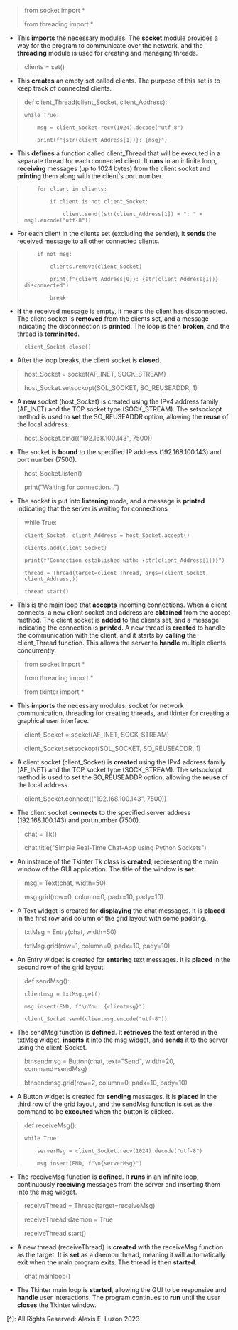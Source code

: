 > from socket import *
> 
> from threading import *

- This **imports** the necessary modules. The **socket** module provides a way for the program to communicate over the network, and the **threading** module is used for creating and managing threads.

> clients = set()

- This **creates** an empty set called clients. The purpose of this set is to keep track of connected clients.

> def client_Thread(client_Socket, client_Address):
> 
>     while True:
> 
>         msg = client_Socket.recv(1024).decode("utf-8")
> 
>         print(f"{str(client_Address[1])}: {msg}")
        
- This **defines** a function called client_Thread that will be executed in a separate thread for each connected client. It **runs** in an infinite loop, **receiving** messages (up to 1024 bytes) from the client socket and **printing** them along with the client's port number.

>         for client in clients:
> 
>             if client is not client_Socket:
> 
>                 client.send((str(client_Address[1]) + ": " + msg).encode("utf-8"))
                
- For each client in the clients set (excluding the sender), it **sends** the received message to all other connected clients.

>         if not msg:
> 
>             clients.remove(client_Socket)
> 
>             print(f"{client_Address[0]}: {str(client_Address[1])} disconnected")
> 
>             break
            
- **If** the received message is empty, it means the client has disconnected. The client socket is **removed** from the clients set, and a message indicating the disconnection is **printed**. The loop is then **broken**, and the thread is **terminated**.

>     client_Socket.close()
    
- After the loop breaks, the client socket is **closed**.

> host_Socket = socket(AF_INET, SOCK_STREAM)
> 
> host_Socket.setsockopt(SOL_SOCKET, SO_REUSEADDR, 1)

- A **new** socket (host_Socket) is created using the IPv4 address family (AF_INET) and the TCP socket type (SOCK_STREAM). The setsockopt method is used to **set** the SO_REUSEADDR option, allowing the **reuse** of the local address.

> host_Socket.bind(("192.168.100.143", 7500))

- The socket is **bound** to the specified IP address (192.168.100.143) and port number (7500).

> host_Socket.listen()
> 
> print("Waiting for connection...")

- The socket is put into **listening** mode, and a message is **printed** indicating that the server is waiting for connections

> while True:
> 
>     client_Socket, client_Address = host_Socket.accept()
> 
>     clients.add(client_Socket)
> 
>     print(f"Connection established with: {str(client_Address[1])}")
> 
>     thread = Thread(target=client_Thread, args=(client_Socket, client_Address,))
> 
>     thread.start()
    
- This is the main loop that **accepts** incoming connections. When a client connects, a new client socket and address are **obtained** from the accept method. The client socket is **added** to the clients set, and a message indicating the connection is **printed**. A new thread is **created** to handle the communication with the client, and it starts by **calling** the client_Thread function. This allows the server to **handle** multiple clients concurrently.

> from socket import *
> 
> from threading import *
> 
> from tkinter import *

- This **imports** the necessary modules: socket for network communication, threading for creating threads, and tkinter for creating a graphical user interface.

> client_Socket = socket(AF_INET, SOCK_STREAM)
> 
> client_Socket.setsockopt(SOL_SOCKET, SO_REUSEADDR, 1)

- A client socket (client_Socket) is **created** using the IPv4 address family (AF_INET) and the TCP socket type (SOCK_STREAM). The setsockopt method is used to set the SO_REUSEADDR option, allowing the **reuse** of the local address.

> client_Socket.connect(("192.168.100.143", 7500))

- The client socket **connects** to the specified server address (192.168.100.143) and port number (7500).

> chat = Tk()
> 
> chat.title("Simple Real-Time Chat-App using Python Sockets")

- An instance of the Tkinter Tk class is **created**, representing the main window of the GUI application. The title of the window is **set**.

> msg = Text(chat, width=50)
> 
> msg.grid(row=0, column=0, padx=10, pady=10)

- A Text widget is created for **displaying** the chat messages. It is **placed** in the first row and column of the grid layout with some padding.

> txtMsg = Entry(chat, width=50)
> 
> txtMsg.grid(row=1, column=0, padx=10, pady=10)

- An Entry widget is created for **entering** text messages. It is **placed** in the second row of the grid layout.

> def sendMsg():
> 
>     clientmsg = txtMsg.get()
> 
>     msg.insert(END, f"\nYou: {clientmsg}")
> 
>     client_Socket.send(clientmsg.encode("utf-8"))
    
- The sendMsg function is **defined**. It **retrieves** the text entered in the txtMsg widget, **inserts** it into the msg widget, and **sends** it to the server using the client_Socket.

> btnsendmsg = Button(chat, text="Send", width=20, command=sendMsg)
> 
> btnsendmsg.grid(row=2, column=0, padx=10, pady=10)

- A Button widget is created for **sending** messages. It is **placed** in the third row of the grid layout, and the sendMsg function is set as the command to be **executed** when the button is clicked.

> def receiveMsg():
> 
>     while True:
> 
>         serverMsg = client_Socket.recv(1024).decode("utf-8")
> 
>         msg.insert(END, f"\n{serverMsg}")
        
- The receiveMsg function is **defined**. It **runs** in an infinite loop, continuously **receiving** messages from the server and inserting them into the msg widget.

> receiveThread = Thread(target=receiveMsg)
> 
> receiveThread.daemon = True
> 
> receiveThread.start()

- A new thread (receiveThread) is **created** with the receiveMsg function as the target. It is **set** as a daemon thread, meaning it will automatically exit when the main program exits. The thread is then **started**.

> chat.mainloop()

- The Tkinter main loop is **started**, allowing the GUI to be responsive and **handle** user interactions. The program continues to **run** until the user **closes** the Tkinter window.

[^]: All Rights Reserved: Alexis E. Luzon 2023 
